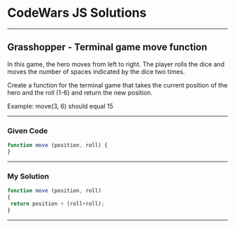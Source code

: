 # CodeWars JS Solutions

---

## Grasshopper - Terminal game move function


In this game, the hero moves from left to right. The player rolls the dice and moves the number of spaces indicated by the dice two times.

Create a function for the terminal game that takes the current position of the hero and the roll (1-6) and return the new position.

Example:
move(3, 6) should equal 15

---

### Given Code


```js
function move (position, roll) {
}
```

---

### My Solution 


```js
function move (position, roll) 
{
 return position + (roll+roll);
}
```


---

